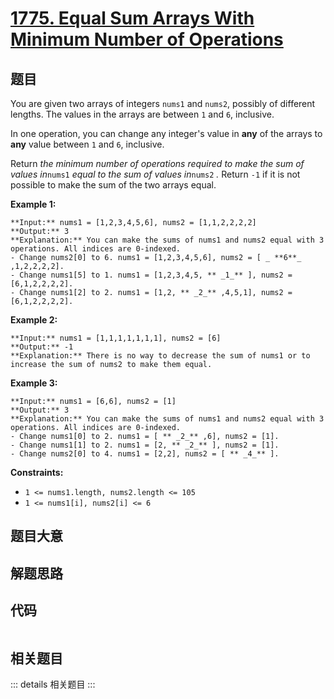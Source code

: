 # [1775. Equal Sum Arrays With Minimum Number of Operations](https://leetcode.com/problems/equal-sum-arrays-with-minimum-number-of-operations)

## 题目

You are given two arrays of integers `nums1` and `nums2`, possibly of
different lengths. The values in the arrays are between `1` and `6`,
inclusive.

In one operation, you can change any integer's value in **any** of the arrays
to **any** value between `1` and `6`, inclusive.

Return _the minimum number of operations required to make the sum of values
in_`nums1` _equal to the sum of values in_`nums2` _._ Return `-1`​​​​​ if it
is not possible to make the sum of the two arrays equal.



**Example 1:**

    
    
    **Input:** nums1 = [1,2,3,4,5,6], nums2 = [1,1,2,2,2,2]
    **Output:** 3
    **Explanation:** You can make the sums of nums1 and nums2 equal with 3 operations. All indices are 0-indexed.
    - Change nums2[0] to 6. nums1 = [1,2,3,4,5,6], nums2 = [ _ **6**_ ,1,2,2,2,2].
    - Change nums1[5] to 1. nums1 = [1,2,3,4,5, ** _1_** ], nums2 = [6,1,2,2,2,2].
    - Change nums1[2] to 2. nums1 = [1,2, ** _2_** ,4,5,1], nums2 = [6,1,2,2,2,2].
    

**Example 2:**

    
    
    **Input:** nums1 = [1,1,1,1,1,1,1], nums2 = [6]
    **Output:** -1
    **Explanation:** There is no way to decrease the sum of nums1 or to increase the sum of nums2 to make them equal.
    

**Example 3:**

    
    
    **Input:** nums1 = [6,6], nums2 = [1]
    **Output:** 3
    **Explanation:** You can make the sums of nums1 and nums2 equal with 3 operations. All indices are 0-indexed. 
    - Change nums1[0] to 2. nums1 = [ ** _2_** ,6], nums2 = [1].
    - Change nums1[1] to 2. nums1 = [2, ** _2_** ], nums2 = [1].
    - Change nums2[0] to 4. nums1 = [2,2], nums2 = [ ** _4_** ].
    



**Constraints:**

  * `1 <= nums1.length, nums2.length <= 105`
  * `1 <= nums1[i], nums2[i] <= 6`


## 题目大意

## 解题思路

## 代码

```javascript

```

## 相关题目

::: details 相关题目
:::
